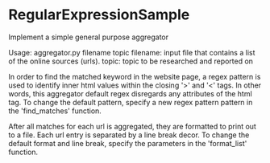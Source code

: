 # RegularExpressionSample
Implement a simple general purpose aggregator

Usage: aggregator.py filename topic
filename: input file that contains a list of the online sources (urls).
topic:  topic to be researched and reported on

In order to find the matched keyword in the website page, a regex pattern is
used to identify inner html values within the closing '>' and '<' tags. In
other words, this aggregator default regex disregards any attributes of the
html tag. To change the default pattern, specify a new regex pattern pattern
in the 'find_matches' function.

After all matches for each url is aggregated, they are formatted to print out
to a file. Each url entry is separated by a line break decor. To change
the default format and line break, specify the parameters in the 'format_list'
function.
